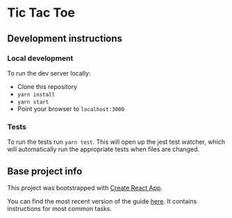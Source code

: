 # Tic Tac Toe

## Development instructions

### Local development
To run the dev server locally:

- Clone this repository
- `yarn install`
- `yarn start`
- Point your browser to `localhost:3000`

### Tests
To run the tests run `yarn test`.  This will open up the jest test watcher, which will automatically run the appropriate tests when files are changed.

## Base project info
This project was bootstrapped with [Create React App](https://github.com/facebookincubator/create-react-app).

You can find the most recent version of the guide [here](https://github.com/facebookincubator/create-react-app/blob/master/packages/react-scripts/template/README.md).  It contains instructions for most common tasks.

